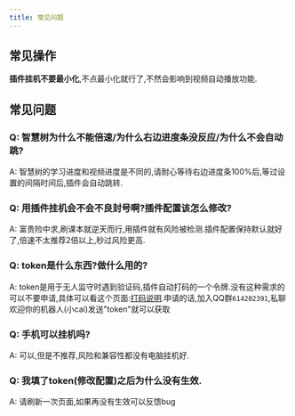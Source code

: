 ```yaml
---
title: 常见问题
---
```


## 常见操作
**插件挂机不要最小化**,不点最小化就行了,不然会影响到视频自动播放功能.


## 常见问题

### Q: 智慧树为什么不能倍速/为什么右边进度条没反应/为什么不会自动跳?

A: 智慧树的学习进度和视频进度是不同的,请耐心等待右边进度条100%后,等过设置的间隔时间后,插件会自动跳转.

### Q: 用插件挂机会不会不良封号啊?插件配置该怎么修改?

A: 富贵险中求,刷课本就逆天而行,用插件就有风险被检测.插件配置保持默认就好了,倍速不太推荐2倍以上,秒过风险更高.

### Q: token是什么东西?做什么用的?

A: token是用于无人监守时遇到验证码,插件自动打码的一个令牌.没有这种需求的可以不要申请,具体可以看这个页面:[打码说明](https://github.com/CodFrm/cxmooc-tools/issues/74).申请的话,加入QQ群`614202391`,私聊欢迎你的机器人(小cai)发送"token"就可以获取

### Q: 手机可以挂机吗?

A: 可以,但是不推荐,风险和兼容性都没有电脑挂机好.

### Q: 我填了token(修改配置)之后为什么没有生效.

A: 请刷新一次页面,如果再没有生效可以反馈bug

